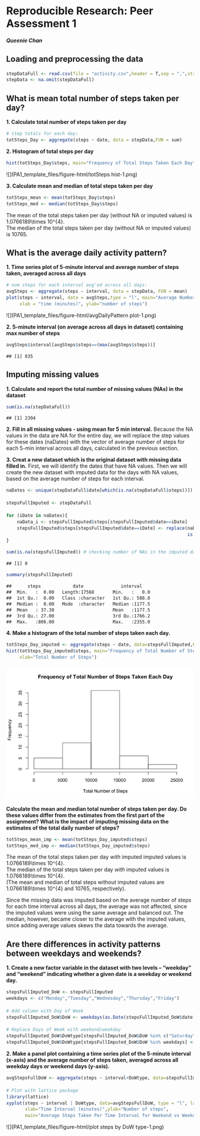 # Reproducible Research: Peer Assessment 1
#### *Queenie Chan*



  
## Loading and preprocessing the data

```r
stepDataFull <- read.csv(file = "activity.csv",header = T,sep = ",",stringsAsFactors=F)
stepData <- na.omit(stepDataFull)
```

  
## What is mean total number of steps taken per day?

**1. Calculate total number of steps taken per day**

```r
# step totals for each day:
totSteps_Day <- aggregate(steps ~ date, data = stepData,FUN = sum)
```

**2. Histogram of total steps per day**

```r
hist(totSteps_Day$steps, main="Frequency of Total Steps Taken Each Day", xlab="Total Number of Steps")
```

![](PA1_template_files/figure-html/totSteps hist-1.png) 

**3. Calculate mean and median of total steps taken per day**

```r
totSteps_mean <- mean(totSteps_Day$steps)
totSteps_med <- median(totSteps_Day$steps)
```
The mean of the total steps taken per day (without NA or imputed values) is 1.0766189\times 10^{4}.  
The median of the total steps taken per day (without NA or imputed values) is 10765.
  
## What is the average daily activity pattern?
**1. Time series plot of 5-minute interval and average number of steps taken, averaged across all days**

```r
# num steps for each interval avg'ed across all days:
avgSteps <- aggregate(steps ~ interval, data = stepData, FUN = mean)
plot(steps ~ interval, data = avgSteps,type = "l", main="Average Number of Steps by Time Interval",
     xlab = "time (minutes)", ylab="number of steps")
```

![](PA1_template_files/figure-html/avgDailyPattern plot-1.png) 

**2. 5-minute interval (on average across all days in dataset) containing max number of steps**

```r
avgSteps$interval[avgSteps$steps==(max(avgSteps$steps))]
```

```
## [1] 835
```
  
## Imputing missing values
**1. Calculate and report the total number of missing values (NAs) in the dataset**

```r
sum(is.na(stepDataFull))
```

```
## [1] 2304
```

**2. Fill in all missing values - using mean for 5 min interval.**
Because the NA values in the data are NA for the entire day, we will replace the step values for these dates (naDates) with the vector of average number of steps for each 5-min interval across all days, calculated in the previous section. 

**3. Creat a new dataset which is the original dataset with missing data filled in.**
First, we will identify the dates that have NA values. Then we will create the new dataset with imputed data for the days with NA values, based on the average number of steps for each interval.


```r
naDates <- unique(stepDataFull$date[which(is.na(stepDataFull$steps))])

stepsFullImputed <- stepDataFull

for (iDate in naDates){
    naData_i <- stepsFullImputed$steps[stepsFullImputed$date==iDate]
    stepsFullImputed$steps[stepsFullImputed$date==iDate] <- replace(naData_i, 
                                                                    is.na(naData_i), avgSteps$steps)
}
```


```r
sum(is.na(stepsFullImputed)) # checking number of NAs in the imputed dataset. Should be 0
```

```
## [1] 0
```

```r
summary(stepsFullImputed)
```

```
##      steps            date              interval     
##  Min.   :  0.00   Length:17568       Min.   :   0.0  
##  1st Qu.:  0.00   Class :character   1st Qu.: 588.8  
##  Median :  0.00   Mode  :character   Median :1177.5  
##  Mean   : 37.38                      Mean   :1177.5  
##  3rd Qu.: 27.00                      3rd Qu.:1766.2  
##  Max.   :806.00                      Max.   :2355.0
```

**4. Make a histogram of the total number of steps taken each day.**

```r
totSteps_Day_imputed <- aggregate(steps ~ date, data=stepsFullImputed,FUN = sum)
hist(totSteps_Day_imputed$steps, main="Frequency of Total Number of Steps Taken Each Day", 
     xlab="Total Number of Steps")
```

![](PA1_template_files/figure-html/imputeNA_hist-1.png) 

**Calculate the mean and median total number of steps taken per day. Do these values differ from the estimates from the first part of the assignment? What is the impact of imputing missing data on the estimates of the total daily number of steps?**

```r
totSteps_mean_imp <- mean(totSteps_Day_imputed$steps)
totSteps_med_imp <- median(totSteps_Day_imputed$steps)
```
The mean of the total steps taken per day *with* imputed imputed values is 1.0766189\times 10^{4}.  
The median of the total steps taken per day *with* imputed values is 1.0766189\times 10^{4}.  
(The mean and median of total steps without imputed values are 1.0766189\times 10^{4} and 10765, respectively).  
  
Since the missing data was imputed based on the average number of steps for each time interval across all days, the average was not affected, since the imputed values were using the same average and balanced out. The median, however, became closer to the average with the imputed values, since adding average values skews the data towards the average.

## Are there differences in activity patterns between weekdays and weekends?

**1. Create a new factor variable in the dataset with two levels – “weekday” and “weekend” indicating whether a given date is a weekday or weekend day.**


```r
stepsFullImputed_DoW <- stepsFullImputed
weekdays <- c("Monday","Tuesday","Wednesday","Thursday","Friday")

# Add column with Day of Week
stepsFullImputed_DoW$DoW <- weekdays(as.Date(stepsFullImputed_DoW$date))

# Replace Days of Week with weekend/weekday 
stepsFullImputed_DoW$DoWtype[stepsFullImputed_DoW$DoW %in% c("Saturday","Sunday")] <- "weekend"
stepsFullImputed_DoW$DoWtype[stepsFullImputed_DoW$DoW %in% weekdays] <- "weekday"
```

**2. Make a panel plot containing a time series plot of the 5-minute interval (x-axis) and the average number of steps taken, averaged across all weekday days or weekend days (y-axis).**

```r
avgStepsFullDoW <- aggregate(steps ~ interval+DoWtype, data=stepsFullImputed_DoW, FUN=mean)

# Plot with lattice package
library(lattice)
xyplot(steps ~ interval | DoWtype, data=avgStepsFullDoW, type = "l", layout=c(1,2), 
       xlab="Time Interval (minutes)",ylab="Number of steps",
       main="Average Steps Taken Per Time Interval for Weekend vs Weekday")
```

![](PA1_template_files/figure-html/plot steps by DoW type-1.png) 
